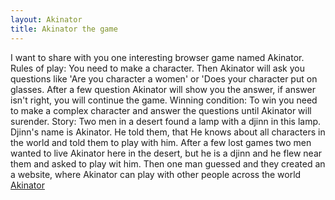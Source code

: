 ```yaml
---
layout: Akinator
title: Akinator the game
---
```

I want to share with you one interesting browser game named Akinator.
Rules of play: You need to make a character. Then Akinator will ask you questions like 'Are you character a women' or 'Does your character put on glasses. After a few question Akinator will show you the answer, if answer isn't right, you will continue the game.
Winning condition: To win you need to make a complex character and answer the questions until Akinator will surender.
Story: Two men in a desert found a lamp with a djinn in this lamp. Djinn's name is Akinator. He told them, that He knows about all characters in the world and told them to play with him. After a few lost games two men wanted to live Akinator here in the desert, but he is a djinn and he flew near them and asked to play wit him. Then one man guessed and they created an a website, where Akinator can play with other people across the world
[Akinator](http://ru.akinator.com/personnages/jeu?reset=1)
